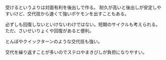 受けるというよりは対面有利を後出しで作る。
耐久が高いと後出しが安定しやすいけど、交代技から速くて強いポケモンを出すこともある。

必ずしも回復しないといけないわけではない。短期のサイクルも考えられる。
ただ、さいせいりょくや回復があると便利。

とんぼやクイックターンのような交代技も強い。

交代を繰り返すことが多いのでステロやまきびしが負担になりやすい。
